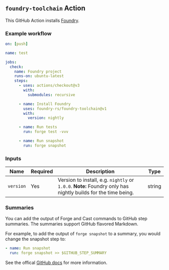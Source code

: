 ## `foundry-toolchain` Action

This GitHub Action installs [Foundry](https://github.com/foundry-rs/foundry).

### Example workflow

```yml
on: [push]

name: test

jobs:
  check:
    name: Foundry project
    runs-on: ubuntu-latest
    steps:
      - uses: actions/checkout@v3
        with:
          submodules: recursive

      - name: Install Foundry
        uses: foundry-rs/foundry-toolchain@v1
        with:
          version: nightly

      - name: Run tests
        run: forge test -vvv

      - name: Run snapshot
        run: forge snapshot
```

### Inputs

| **Name**  | **Required** | **Description**                                                                                               | **Type** |
|-----------|--------------|---------------------------------------------------------------------------------------------------------------|----------|
| `version` | Yes          | Version to install, e.g. `nightly` or `1.0.0`.  **Note:** Foundry only has nightly builds for the time being. | string   |


### Summaries

You can add the output of Forge and Cast commands to GitHub step summaries. The summaries support GitHub flavored Markdown.

For example, to add the output of `forge snapshot` to a summary, you would change the snapshot step to:

```yml
- name: Run snapshot
  run: forge snapshot >> $GITHUB_STEP_SUMMARY
```

See the offical [GitHub docs](https://docs.github.com/en/actions/using-workflows/workflow-commands-for-github-actions#adding-a-job-summary) for more information.
